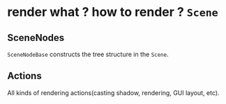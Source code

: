 ﻿# render what ? how to render ? `Scene`

## SceneNodes
`SceneNodeBase` constructs the tree structure in the `Scene`.

## Actions
All kinds of rendering actions(casting shadow, rendering, GUI layout, etc).
